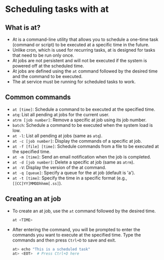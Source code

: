 # Scheduling tasks with at

## What is at?

- At is a command-line utility that allows you to schedule a one-time task (command or script) to be executed at a specific time in the future.
- Unlike cron, which is used for recurring tasks, at is designed for tasks that need to be run only once.
- At jobs are not persistent and will not be executed if the system is powered off at the scheduled time.
- At jobs are defined using the `at` command followed by the desired time and the command to be executed.
- The at service must be running for scheduled tasks to work.

## Common commands

- `at [time]`: Schedule a command to be executed at the specified time.
- `atq`: List all pending at jobs for the current user.
- `atrm [job number]`: Remove a specific at job using its job number.
- `batch`: Schedule a command to be executed when the system load is low.
- `at -l`: List all pending at jobs (same as `atq`).
- `at -c [job number]`: Display the commands of a specific at job.
- `at -f [file] [time]`: Schedule commands from a file to be executed at the specified time.
- `at -m [time]`: Send an email notification when the job is completed.
- `at -d [job number]`: Delete a specific at job (same as `atrm`).
- `at -V`: Display the version of the at command.
- `at -q [queue]`: Specify a queue for the at job (default is 'a').
- `at -t [time]`: Specify the time in a specific format (e.g., `[[CC]YY]MMDDhhmm[.ss]`).

## Creating an at job

- To create an at job, use the `at` command followed by the desired time.

  ```bash
  at <TIME>
  ```

- After entering the command, you will be prompted to enter the commands you want to execute at the specified time. Type the commands and then press `Ctrl+D` to save and exit.

  ```bash
  at> echo "This is a scheduled task"
  at> <EOT>  # Press Ctrl+D here
  ```
